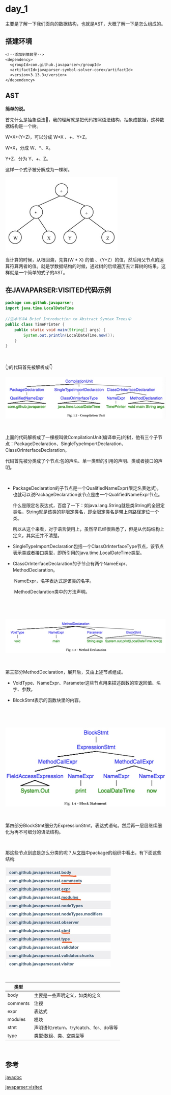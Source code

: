 # day_1

主要是了解一下我们面向的数据结构，也就是AST，大概了解一下是怎么组成的。

## 搭建环境

```
<!--添加到依赖里-->
<dependency>
  <groupId>com.github.javaparser</groupId>
  <artifactId>javaparser-symbol-solver-core</artifactId>
  <version>3.13.3</version>
</dependency>
```



## AST

**简单的说。**

首先什么是抽象语法🌲，我的理解就是把代码按照语法结构，抽象成数据，这种数据结构是一个树。

W*X+(Y+Z)，可以分成 W\*X 、+、Y+Z。

W\*X，分成 W、*、X。

Y+Z，分为 Y、+、Z。

这样一个式子被分解成为一棵树。

![day_1_1](./picture/day_1_1.jpeg)

当计算的时候，从根回溯，先算(W * X) 的值 、（Y+Z）的值，然后用父节点的运算符算两者的值。就是学数据结构的时候，通过树的后续遍历去计算树的结果。这样就是一个简单的式子的AST。





## 在JAVAPARSER:VISITED代码示例

```java
package com.github.javaparser;
import java.time.LocalDateTime

//这本书中A Brief Introduction to Abstract Syntax Trees中
public class TimePrinter {
    public static void main(String[] args) {
        System.out.println(LocalDateTime.now());
    }
}
```

​     
​		
​							             👆的代码首先被解析成👇
​		
​		
![day_1_1](./picture/day_1_2.jpeg)

​		

上面的代码解析成了一棵根叫做CompilationUnit(编译单元)的树，他有三个子节点：PackageDeclaration、SingleTypeImportDeclaration、ClassOrInterfaceDeclaration。

代码首先被分类成了个节点:包的声名、单一类型的引用的声明、类或者接口的声明。

​		

- PackageDeclaration的子节点是一个QualifiedNameExpr(限定名表达式)，也就可以说PackageDeclaration该节点是由一个QualifiedNameExpr节点。

  什么是限定名表达式，百度了一下：如java.lang.String就是类String的全限定类名，String就是该类的非限定类名，即全限定类名是带上包路径定位一个类。

  所以从这个来看，对于语言使用上，虽然早已经很熟悉了，但是从代码结构上定义，其实还并不清楚。

- SingleTypeImportDeclaration包括一个ClassOrInterfaceType节点，该节点表示类或者接口类型，即所引用的java.time.LocalDateTime类型。



- ClassOrInterfaceDeclaration的子节点有两个NameExpr、MethodDeclaration。

  ​	NameExpr，名字表达式是该类的名字。

  ​	MethodDeclaration类中的方法声明。


  ​	

​		


![day_1_1](./picture/day_1_3.jpeg)

​		

第三部分MethodDeclaration，展开后，又由上述节点组成。

- VoidType、NameExpr、Parameter这些节点用来描述函数的空返回值、名字、参数。



- BlockStmt表示的函数块里的内容。


  ​	

​		


![day_1_1](./picture/day_1_4.jpeg)

​		

第四部分BlockStmt细分为ExpressionStmt，表达式语句。然后再一层层继续细化为再不可细分的语法结构。

​		

那这些节点到底是怎么分类的呢？从[文档](https://www.javadoc.io/static/com.github.javaparser/javaparser-core/3.0.0-alpha.10/overview-summary.html)中package的组织中看出，有下面这些结构:

![day_1_1](./picture/day_1_5.jpeg)

​			

| 类型       |                                |
| -------- | ------------------------------ |
| body     | 主要是一些声明定义，如类的定义                |
| comments | 注视                             |
| expr     | 表达式                            |
| modules  | 模块                             |
| stmt     | 声明语句:return、try/catch、for、do等等 |
| type     | 类型:数组、类、空类型等                   |

​		

## 参考

[javadoc](https://www.javadoc.io/doc/com.github.javaparser/javaparser-core/latest/index.html)

[javaparser:visited](https://leanpub.com/javaparservisited)